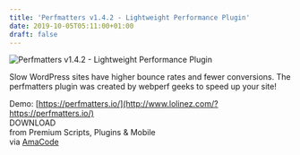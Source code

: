 ```yaml
---
title: 'Perfmatters v1.4.2 - Lightweight Performance Plugin'
date: 2019-10-05T05:11:00+01:00
draft: false
---
```


![Perfmatters v1.4.2 - Lightweight Performance Plugin](http://www.codelist.cc/uploads/posts/2018-04/1523774732_perfmatters-lightweight-performance-plugin.png "Perfmatters v1.4.2 - Lightweight Performance Plugin")  
  
Slow WordPress sites have higher bounce rates and fewer conversions. The perfmatters plugin was created by webperf geeks to speed up your site!  
  
Demo: [https://perfmatters.io/](http://www.lolinez.com/?https://perfmatters.io/)  
DOWNLOAD  
from Premium Scripts, Plugins & Mobile  
via [AmaCode](https://amazcode.ooo)